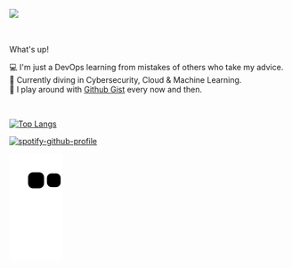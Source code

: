 

<!--
**Phantochi/Phantochi** is a ✨ _special_ ✨ repository because its `README.md` (this file) appears on your GitHub profile.

Here are some ideas to get you started:

💻 I'm developer
🚀 I'm a - and - at -
 I'm a Microsoft MVP
🔥 I'm community leader at -
📝 I'm currently graduating in CyberSecurity
✨ I try to help people who are studying programming on - and -
📫 How to reach me: my site, linkedIn and instagram
-->


![](https://media1.giphy.com/media/TOWeGr70V2R1K/giphy.gif)                         

<br/>

What's up! <br/>

💻 I'm just a DevOps learning from mistakes of others who take my advice. <br/>
🚀 Currently diving in Cybersecurity, Cloud & Machine Learning. <br/>
📝 I play around with [Github Gist](https://gist.github.com/Phantochi) every now and then.

<br/>

[![Top Langs](https://github-readme-stats.vercel.app/api/top-langs/?username=Phantochi&langs_count=20&layout=compact&hide=css&theme=tokyonight)](https://github.com/anuraghazra/github-readme-stats)

[![spotify-github-profile](https://spotify-github-profile.vercel.app/api/view?uid=31dniasvncorjp5ifbjqxwick75i&cover_image=true&theme=natemoo-re&show_offline=false&bar_color=b14e4e&bar_color_cover=true)](https://spotify-github-profile.vercel.app/api/view?uid=31dniasvncorjp5ifbjqxwick75i&redirect=true)

![Snake animation](https://github.com/Maphelios/Maphelios/blob/output/github-contribution-grid-snake.svg)

<!--Feel free to hit me up on [LinkedIn](Link URL), [Instagram](Link URL), [Link Text](Link URL), [Link Text](Link URL), [Link Text](Link URL)
Languages and tools:
let's rock the future!



